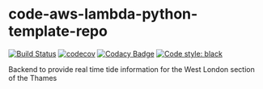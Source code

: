 # code-aws-lambda-python-template-repo

[![Build Status](https://travis-ci.org/dev-11/seagull-backend.svg?branch=master)](https://travis-ci.org/dev-11/seagull-backend)
[![codecov](https://codecov.io/gh/dev-11/seagull-backend/branch/master/graph/badge.svg?token=K8F5X1WFNU)](https://codecov.io/gh/dev-11/seagull-backend)
[![Codacy Badge](https://app.codacy.com/project/badge/Grade/b8411adc8a8a4771acbfeb4d2338aac2)](https://www.codacy.com/gh/dev-11/seagull-backend/dashboard?utm_source=github.com&amp;utm_medium=referral&amp;utm_content=dev-11/seagull-backend&amp;utm_campaign=Badge_Grade)
[![Code style: black](https://img.shields.io/badge/code%20style-black-000000.svg)](https://github.com/psf/black)

Backend to provide real time tide information for the West London section of the Thames
